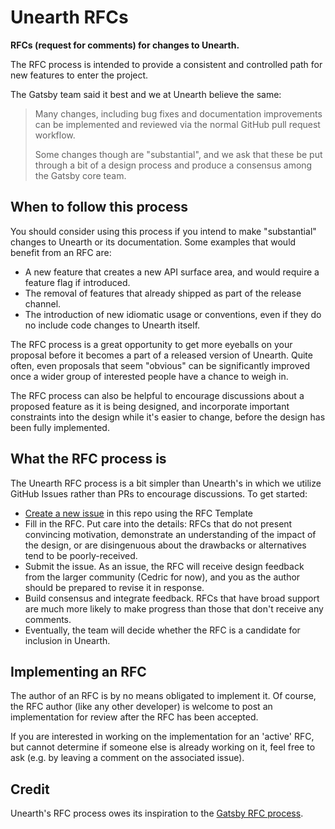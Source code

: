 # Unearth RFCs

**RFCs (request for comments) for changes to Unearth.**

The RFC process is intended to provide a consistent and controlled path for new
features to enter the project.

The Gatsby team said it best and we at Unearth believe the same:

> Many changes, including bug fixes and documentation improvements can be
> implemented and reviewed via the normal GitHub pull request workflow.
>
> Some changes though are "substantial", and we ask that these be put through a
> bit of a design process and produce a consensus among the Gatsby core team.

## When to follow this process

You should consider using this process if you intend to make "substantial"
changes to Unearth or its documentation. Some examples that would benefit from an
RFC are:

- A new feature that creates a new API surface area, and would require a feature
  flag if introduced.
- The removal of features that already shipped as part of the release channel.
- The introduction of new idiomatic usage or conventions, even if they do no
  include code changes to Unearth itself.

The RFC process is a great opportunity to get more eyeballs on your proposal
before it becomes a part of a released version of Unearth. Quite often, even
proposals that seem "obvious" can be significantly improved once a wider group
of interested people have a chance to weigh in.

The RFC process can also be helpful to encourage discussions about a proposed
feature as it is being designed, and incorporate important constraints into the
design while it's easier to change, before the design has been fully implemented.

## What the RFC process is

The Unearth RFC process is a bit simpler than Unearth's in which we utilize GitHub
Issues rather than PRs to encourage discussions. To get started:

- [Create a new issue](https://github.com/tryunearth/rfcs/issues/new?assignees=cedricium&labels=help+wanted%2C+discussion&template=rfc-template.md&title=RFC%3A+%3Cdescription+of+changes%3E)
  in this repo using the RFC Template
- Fill in the RFC. Put care into the details: RFCs that do not present
  convincing motivation, demonstrate an understanding of the impact of the
  design, or are disingenuous about the drawbacks or alternatives tend to be
  poorly-received.
- Submit the issue. As an issue, the RFC will receive design feedback from the
  larger community (Cedric for now), and you as the author should be prepared
  to revise it in response.
- Build consensus and integrate feedback. RFCs that have broad support are much
  more likely to make progress than those that don't receive any comments.
- Eventually, the team will decide whether the RFC is a candidate for inclusion
  in Unearth.

## Implementing an RFC

The author of an RFC is by no means obligated to implement it. Of course, the
RFC author (like any other developer) is welcome to post an implementation for
review after the RFC has been accepted.

If you are interested in working on the implementation for an 'active' RFC, but
cannot determine if someone else is already working on it, feel free to ask
(e.g. by leaving a comment on the associated issue).

## Credit

Unearth's RFC process owes its inspiration to the
[Gatsby RFC process](https://github.com/gatsbyjs/rfcs).
